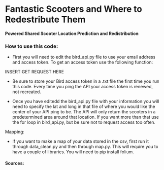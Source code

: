 # Fantastic Scooters and Where to Redestribute Them
#### Powered Shared Scooter Location Prediction and Redistribution

### How to use this code:
- First you will need to edit the bird_api.py file to use your email address and access token. To get an access token use the following function:

INSERT GET REQUEST HERE

- Be sure to store your Bird access token in a .txt file the first time you run this code. Every time you ping the API your access token is renewed, not recreated.

- Once you have editedd the bird_api.py file with your information you will need to specify the lat and long in that file of where you would like the center of your API ping to be. The API will only return the scooters in a predetermined area around that location. If you want more than that use the for loop in bird_api.py, but be sure not to request access too often.

Mapping:
- If you want to make a map of your data stored in the csv, first run it through data_clean.py and then through map.py. This will require you to have a couple of libraries. You will need to pip install folium.








#### Sources: 


